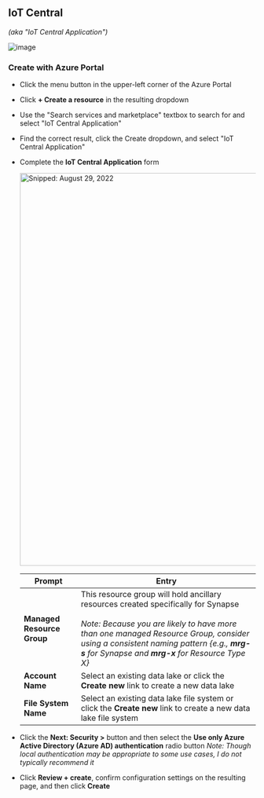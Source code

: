 ## IoT Central
_(aka "IoT Central Application")_

![image](https://user-images.githubusercontent.com/44923999/187223301-da5dd099-2dbc-4352-9b5d-9a65a0a87748.png)

### Create with Azure Portal

* Click the menu button in the upper-left corner of the Azure Portal
* Click **+ Create a resource** in the resulting dropdown
* Use the "Search services and marketplace" textbox to search for and select "IoT Central Application"
* Find the correct result, click the Create dropdown, and select "IoT Central Application"
* Complete the **IoT Central Application** form

  <img src="https://user-images.githubusercontent.com/44923999/187219156-29f0553f-57d4-4414-b88d-ac42ea88f6ec.png" width="800" title="Snipped: August 29, 2022" />

  Prompt | Entry
  ------ | ------
  **Managed Resource Group** | This resource group will hold ancillary resources created specifically for Synapse<br><br>_Note: Because you are likely to have more than one managed Resource Group, consider using a consistent naming pattern {e.g., **<UseCase>mrg-s** for Synapse and **<UseCase>mrg-x** for Resource Type X}_
  **Account Name** | Select an existing data lake or click the **Create new** link to create a new data lake
  **File System Name** | Select an existing data lake file system or click the **Create new** link to create a new data lake file system

* Click the **Next: Security >** button and then select the **Use only Azure Active Directory (Azure AD) authentication** radio button
  _Note: Though local authentication may be appropriate to some use cases, I do not typically recommend it_

* Click **Review + create**, confirm configuration settings on the resulting page, and then click **Create**

